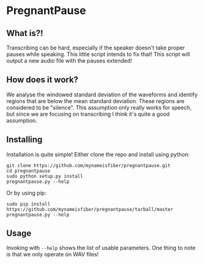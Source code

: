 # PregnantPause 

## What is?!

Transcribing can be hard, especially if the speaker doesn't take proper pauses while speaking.  This little script intends to fix that!  This script will output a new audio file with the pauses extended!

## How does it work?

We analyse the windowed standard deviation of the waveforms and identify regions that are below the mean standard deviation.  These regions are considered to be "silence".  This assumption only really works for speech, but since we are focusing on transcribing I think it's quite a good assumption.

## Installing

Installation is quite simple!  Either clone the repo and install using python:

```
git clone https://github.com/mynameisfiber/pregnantpause.git
cd pregnantpause
sudo python setup.py install
pregnantpause.py --help
```

Or by using pip:

```
sudo pip install https://github.com/mynameisfiber/pregnantpause/tarball/master
pregnantpause.py --help
```

## Usage

Invoking with `--help` shows the list of usable parameters.  One thing to note is that we only operate on WAV files!
